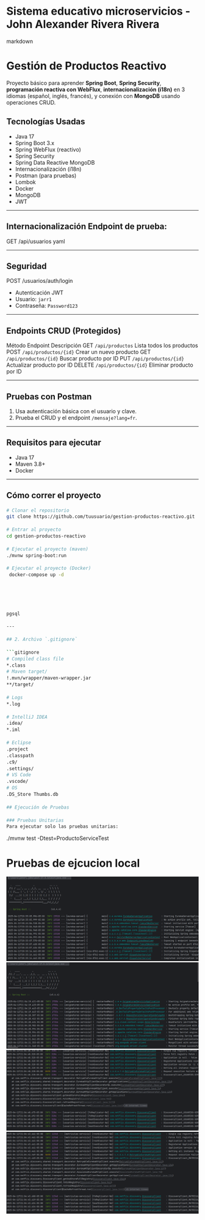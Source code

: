 # Sistema educativo microservicios - John Alexander Rivera Rivera

markdown

# Gestión de Productos Reactivo

Proyecto básico para aprender **Spring Boot**, **Spring Security**, **programación reactiva con WebFlux**, **internacionalización (i18n)** en 3 idiomas (español, inglés, francés), y conexión con **MongoDB** usando operaciones CRUD.


## Tecnologías Usadas

-	Java 17
-	Spring Boot 3.x
-	Spring WebFlux (reactivo)
-	Spring Security
-	Spring Data Reactive MongoDB
-	Internacionalización (i18n)
-	Postman (para pruebas)
-	Lombok
-   Docker
-   MongoDB
-   JWT

---
## Internacionalización Endpoint de prueba:
GET /api/usuarios
yaml

---
## Seguridad
POST /usuarios/auth/login
-	Autenticación JWT
-	Usuario: `jarr1`
-	Contraseña: `Password123`

---
 
## Endpoints CRUD (Protegidos)

Método	Endpoint	Descripción
GET	`/api/productos`	Lista todos los productos
POST	`/api/productos/{id}`	Crear un nuevo producto
GET	`/api/productos/{id}`	Buscar producto por ID
PUT	`/api/productos/{id}`	Actualizar producto por ID
DELETE	`/api/productos/{id}`	Eliminar producto por ID

---

## Pruebas con Postman

1.	Usa autenticación básica con el usuario y clave.
2.	Prueba el CRUD y el endpoint `/mensaje?lang=fr`.

---

## Requisitos para ejecutar

-	Java 17
-	Maven 3.8+
-   Docker
---

## Cómo correr el proyecto

```bash
# Clonar el repositorio
git clone https://github.com/tuusuario/gestion-productos-reactivo.git

# Entrar al proyecto
cd gestion-productos-reactivo

# Ejecutar el proyecto (maven)
./mvnw spring-boot:run

# Ejecutar el proyecto (Docker)
 docker-compose up -d





pgsql

---

## 2. Archivo `.gitignore`

```gitignore
# Compiled class file
*.class
# Maven target/
!.mvn/wrapper/maven-wrapper.jar
**/target/

# Logs
*.log

# IntelliJ IDEA
.idea/
*.iml

# Eclipse
.project
.classpath
.c9/
.settings/
# VS Code
.vscode/
# OS
.DS_Store Thumbs.db

## Ejecución de Pruebas

### Pruebas Unitarias
Para ejecutar solo las pruebas unitarias:
```
./mvnw test -Dtest=ProductoServiceTest

# Pruebas de ejcucion local

![img.png](img.png)
![img_1.png](img_1.png)
![img_2.png](img_2.png)
![img_3.png](img_3.png)


